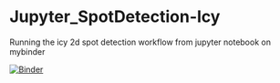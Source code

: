 # Jupyter_SpotDetection-Icy
Running the icy 2d spot detection workflow from jupyter notebook on mybinder

[![Binder](https://mybinder.org/badge_logo.svg)](https://mybinder.org/v2/gh/Neubias-WG5/Jupyter_SpotDetection-Icy.git/v1.4?filepath=2D_Spot_Detection_with_Icy.ipynb)
